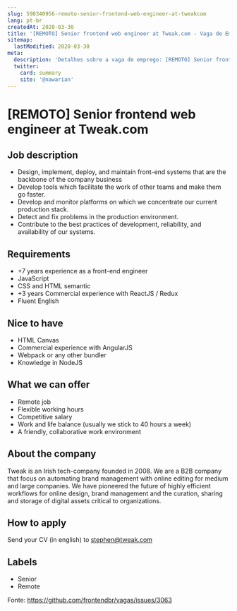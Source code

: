 ```yaml
---
slug: 590340956-remoto-senior-frontend-web-engineer-at-tweakcom
lang: pt-br
createdAt: 2020-03-30
title: '[REMOTO] Senior frontend web engineer at Tweak.com - Vaga de Emprego'
sitemap:
  lastModified: 2020-03-30
meta:
  description: 'Detalhes sobre a vaga de emprego: [REMOTO] Senior frontend web engineer at Tweak.com'
  twitter:
    card: summary
    site: '@nawarian'
---
```


# [REMOTO] Senior frontend web engineer at Tweak.com

## Job description 
- Design, implement, deploy, and maintain front-end systems that are the backbone of the company business
- Develop tools which facilitate the work of other teams and make them go faster.
- Develop and monitor platforms on which we concentrate our current production stack.
- Detect and fix problems in the production environment.
- Contribute to the best practices of development, reliability, and availability of our systems.

## Requirements
- +7 years experience as a front-end engineer
- JavaScript
- CSS and HTML semantic
- +3 years Commercial experience with ReactJS / Redux
- Fluent English

## Nice to have
- HTML Canvas
- Commercial experience with AngularJS
- Webpack or any other bundler
- Knowledge in NodeJS

## What we can offer
- Remote job
- Flexible working hours
- Competitive salary
- Work and life balance (usually we stick to 40 hours a week)
- A friendly, collaborative work environment

## About the company
Tweak is an Irish tech-company founded in 2008. We are a B2B company that focus on automating brand management with online editing for medium and large companies.
We have pioneered the future of highly efficient workflows for online design, brand management and the curation, sharing and storage of digital assets critical to organizations.

## How to apply
Send your CV (in english) to stephen@tweak.com

## Labels
- Senior
- Remote

Fonte: https://github.com/frontendbr/vagas/issues/3063